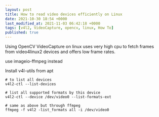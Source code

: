 ```yaml
---
layout: post
title: How to read video devices efficiently on Linux
date: 2021-10-30 18:54 +0000
last_modified_at: 2021-11-03 06:42:18 +0000
tags: [v4l2, VideoCapture, opencv, linux, How To]
published: true
---
```


Using OpenCV VideoCapture on linux uses very high cpu to fetch frames from 
video4linux2 devices and offers low frame rates. 

<!-- more -->

use imageio-ffmpeg instead

Install v4l-utils from apt

```
# to list all devices
v4l2-ctl --list-devices

# list all supported formats by this device
v4l2-ctl --device /dev/video0 --list-formats-ext

# same as above but through ffmpeg
ffmpeg -f v4l2 -list_formats all -i /dev/video0
```
